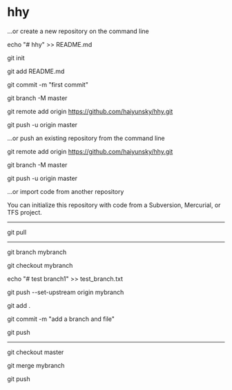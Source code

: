 # hhy

…or create a new repository on the command line

echo "# hhy" >> README.md

git init

git add README.md

git commit -m "first commit"

git branch -M master

git remote add origin https://github.com/haiyunsky/hhy.git

git push -u origin master
                
…or push an existing repository from the command line

git remote add origin https://github.com/haiyunsky/hhy.git

git branch -M master

git push -u origin master

…or import code from another repository

You can initialize this repository with code from a Subversion, Mercurial, or TFS project.

------

git pull

-----------------

git branch mybranch

git checkout mybranch

echo "# test branch1" >> test_branch.txt

git push --set-upstream origin mybranch

git add .

git commit -m "add a branch and file"

git push

-------

git checkout master

git merge mybranch

git push



